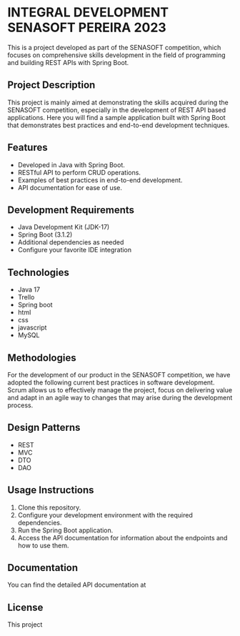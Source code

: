 #  INTEGRAL DEVELOPMENT SENASOFT PEREIRA 2023

This is a project developed as part of the SENASOFT competition, which focuses on comprehensive skills development in the field of programming and building REST APIs with Spring Boot.

## Project Description

This project is mainly aimed at demonstrating the skills acquired during the SENASOFT competition, especially in the development of REST API based applications. Here you will find a sample application built with Spring Boot that demonstrates best practices and end-to-end development techniques.

## Features

- Developed in Java with Spring Boot.
- RESTful API to perform CRUD operations.
- Examples of best practices in end-to-end development.
- API documentation for ease of use.

## Development Requirements

- Java Development Kit (JDK-17)
- Spring Boot (3.1.2)
- Additional dependencies as needed
- Configure your favorite IDE integration

## Technologies

- Java 17 
- Trello
- Spring boot
- html
- css
- javascript
- MySQL


## Methodologies

For the development of our product in the SENASOFT competition, we have adopted the
following current best practices in software development. Scrum allows us to effectively 
manage the project, focus on delivering value and adapt in an agile way to changes that may 
arise during the development process.

## Design Patterns

- REST
- MVC
- DTO
- DAO

## Usage Instructions

1. Clone this repository.
2. Configure your development environment with the required dependencies.
3. Run the Spring Boot application.
4. Access the API documentation for information about the endpoints and how to use them.

## Documentation

You can find the detailed API documentation at <link del drive>


## License

This project

